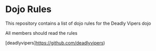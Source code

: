 Dojo Rules
==========

This repository contains a list of dojo rules for the Deadly Vipers dojo

All members should read the rules

[deadlyvipers]https://github.com/deadlyvipers)
